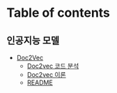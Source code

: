 # Table of contents

## 인공지능 모델

* [Doc2Vec](README.md)
  * [Doc2vec 코드 분석](undefined/doc2vec/doc2vec.md)
  * [Doc2vec 이론](undefined/doc2vec/doc2vec-1.md)
  * [README](undefined/doc2vec/readme.md)
